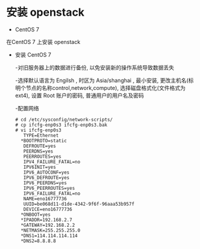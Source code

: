 # 安装 openstack

+ CentOS 7 

 在CentOS 7 上安装 openstack 
 
 * 安装 CentOS 7 

   -对旧服务器上的数据进行备份, 以免安装新的操作系统导致数据丢失

   -选择默认语言为 Engilsh , 时区为 Asia/shanghai , 最小安装, 更改主机名(标明个节点的名称control,network,compute), 
   选择磁盘格式化(文件格式为ext4), 设置 Root 账户的密码, 普通用户的用户名及密码

   -配置网络
    
    ```
    # cd /etc/sysconfig/network-scripts/
    # cp ifcfg-enp0s3 ifcfg-enp0s3.bak
    # vi ifcfg-enp0s3
       TYPE=Ethernet
      *BOOTPROTO=static
       DEFROUTE=yes
       PEERDNS=yes
       PEERROUTES=yes
       IPV4_FAILURE_FATAL=no
       IPV6INIT=yes
       IPV6_AUTOCONF=yes
       IPV6_DEFROUTE=yes
       IPV6_PEERDNS=yes
       IPV6_PEERROUTES=yes
       IPV6_FAILURE_FATAL=no
       NAME=eno16777736
       UUID=be068d11-d1de-4342-9f6f-96aaa53b957f
       DEVICE=eno16777736
      *ONBOOT=yes
      *IPADDR=192.168.2.7
      *GATEWAY=192.168.2.2
      *NETMASK=255.255.255.0
      *DNS1=114.114.114.114
      *DNS2=8.8.8.8

    ```
